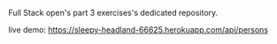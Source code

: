 Full Stack open's part 3 exercises's dedicated repository.

live demo: https://sleepy-headland-66625.herokuapp.com/api/persons